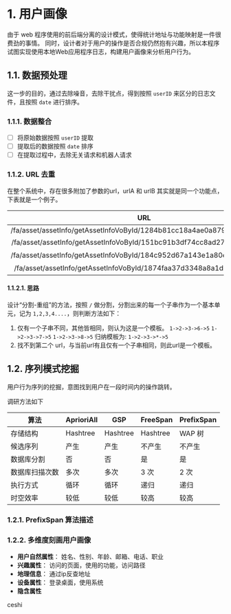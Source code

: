 # 1. 用户画像

由于 web 程序使用的前后端分离的设计模式，使得统计地址与功能映射是一件很费劲的事情。
同时，设计者对于用户的操作是否合规仍然抱有兴趣，所以本程序试图实现使用本地Web应用程序日志，构建用户画像来分析用户行为。

## 1.1. 数据预处理

这一步的目的，通过去除噪音，去除干扰点，得到按照 `userID` 来区分的日志文件，且按照 `date` 进行排序。

### 1.1.1. 数据整合

- [ ] 将原始数据按照 `userID` 提取
- [ ] 提取后的数据按照 `date` 排序
- [ ] 在提取过程中，去除无关请求和机器人请求

### 1.1.2. URL 去重

在整个系统中，存在很多附加了参数的url，urlA 和 urlB 其实就是同一个功能点，下表就是一个例子。

| URL                                                                     | 模板                                     |
|:-----------------------------------------------------------------------:|:----------------------------------------:|
| /fa/asset/assetInfo/getAssetInfoVoById/1284b81cc18a4ae0a87918568eddcb28 | /fa/asset/assetInfo/getAssetInfoVoById/* |
| /fa/asset/assetInfo/getAssetInfoVoById/151bc91b3df74cc8ad27c653427173ca | 相同                                     |
| /fa/asset/assetInfo/getAssetInfoVoById/184c952d67a143e1a80e51381c3857bf | 相同                                     |
| /fa/asset/assetInfo/getAssetInfoVoById/1874faa37d3348a8a1d56fb3fbb3fa84 | 相同                                     |

#### 1.1.2.1. 思路

设计“分割-重组”的方法，按照 `/` 做分割，分割出来的每一个子串作为一个基本单元，记为 `1,2,3,4....`，则判断方法如下：

1. 仅有一个子串不同，其他皆相同，则认为这是一个模板。
`1->2->3->6->5`
`1->2->3->7->5`
`1->2->3->8->5`
归纳模板为:
`1->2->3->*->5`
2. 找不到第二个 url，与当前url有且仅有一个子串相同，则此url是一个模板。

## 1.2. 序列模式挖掘

用户行为序列的挖掘，意图找到用户在一段时间内的操作跳转。

调研方法如下

| 算法           | AprioriAll | GSP      | FreeSpan | PrefixSpan |
| -------------- | ---------- | -------- | -------- | ---------- |
| 存储结构       | Hashtree   | Hashtree | Hashtree | WAP 树     |
| 候选序列       | 产生       | 产生     | 不产生   | 不产生     |
| 数据库分割     | 否         | 否       | 是       | 是         |
| 数据库扫描次数 | 多次       | 多次     | 3 次     | 2 次       |
| 执行方式       | 循环       | 循环     | 递归     | 递归       |
| 时空效率       | 较低       | 较低     | 较高     | 较高       |

### 1.2.1. PrefixSpan 算法描述

### 1.2.2. 多维度刻画用户画像

- **用户自然属性**： 姓名、性别、年龄、邮箱、电话、职业
- **兴趣属性**： 访问的页面，使用的功能，访问路径
- **地理信息**： 通过ip反查地址
- **设备属性**： 登录桌面，使用系统
- **隐含属性**

ceshi